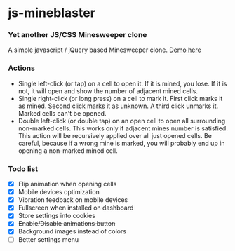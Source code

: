 # js-mineblaster

### Yet another JS/CSS Minesweeper clone

A simple javascript / jQuery based Minesweeper clone. [Demo here](http://mineblaster.blazestudio.it/)

### Actions

* Single left-click (or tap) on a cell to open it. If it is mined, you lose. If it is not, it will open and show the number of adjacent mined cells.
* Single right-click (or long press) on a cell to mark it. First click marks it as mined. Second click marks it as unknown. A third click unmarks it. Marked cells can't be opened.
* Double left-click (or double tap) on an open cell to open all surrounding non-marked cells. This works only if adjacent mines number is satisfied. This action will be recursively applied over all just opened cells. Be careful, because if a wrong mine is marked, you will probably end up in opening a non-marked mined cell.

### Todo list

* [x] Flip animation when opening cells
* [x] Mobile devices optimization
* [x] Vibration feedback on mobile devices
* [x] Fullscreen when installed on dashboard
* [x] Store settings into cookies
* [x] ~~Enable/Disable animations button~~
* [x] Background images instead of colors
* [ ] Better settings menu
